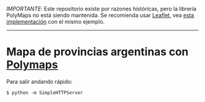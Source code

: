 *IMPORTANTE*: Este repositorio existe por razones históricas, pero la librería PolyMaps no está siendo mantenida. Se recomienda usar [Leaflet](http://leafletjs.com/), vea [esta implementación](https://github.com/AlexisCaffa/Leaflet-Argentina) con el mismo ejemplo.

<hr>

# Mapa de provincias argentinas con [Polymaps](http://polymaps.org)

Para salir andando rápido:

  `$ python -m SimpleHTTPServer`

